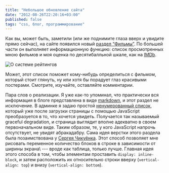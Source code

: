 ```yaml
---
title: "Небольшое обновление сайта"
date: "2012-08-26T22:20:16+03:00"
published: false
tags: "css, блог, программирование"
---
```


Как вы, может быть, заметили (или же поднимите глаза вверх и увидите прямо сейчас), на сайте появился новый
[раздел “Фильмы”](/latest). По большей части он выполняет информационную функцию: список просмотренных мною фильмов
и моя оценка по десятибалльной шкале, как на [IMDb](http://imdb.com/).

![О системе рейтингов](http://imgs.xkcd.com/comics/star_ratings.png "О системе рейтингов")

Может, этот список поможет кому-нибудь определиться с фильмом, который стоит глянуть, ну или хотя бы порадует глаз
красивыми постерами. Смотрите, изучайте, оставляйте комментарии.

Пара слов о реализации. Я уже как-то упоминал, что практически вся информация в блоге предcтавлена в виде
[markdown](http://daringfireball.net/projects/markdown/), и этот раздел не исключение. В админке я задаю простой
[ненумерованный список](http://daringfireball.net/projects/markdown/syntax#list), который уже после загрузки страницы
с помощью JavaScript преобразуется в то, что хочется увидеть. Получается так называемый graceful degradation,
и страница выглядит вполне адекватно в своем первоначальном виде. Таким образом, те, у кого JavaScript напрочь
отсутствует, не увидят абракадабру. Сама идея верстки этого раздела была позаимствована у
[Сергея Чикуёнка](http://chikuyonok.ru/2011/04/inline-vertical-align/). Этот способ позволяет мне рисовать
переменное количество блоков в строке в зависимости от ширины экрана\ --- вроде как таблица, только лучше.
Главная идея этого способа в том, чтобы элементам проставить `display: inline-block`, и затем расположить их
относительно строки вверху (`vertical-align: top`) и внизу (`vertical-align: bottom`).
